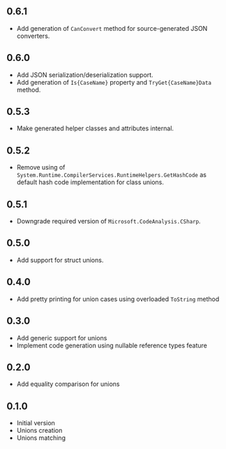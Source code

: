 0.6.1
------

- Add generation of `CanConvert` method for source-generated JSON converters.

0.6.0
------

- Add JSON serialization/deserialization support.
- Add generation of `Is{CaseName}` property and `TryGet{CaseName}Data` method.

0.5.3
------

- Make generated helper classes and attributes internal.

0.5.2
------

- Remove using of `System.Runtime.CompilerServices.RuntimeHelpers.GetHashCode` as default hash code implementation for class unions.

0.5.1
------

- Downgrade required version of `Microsoft.CodeAnalysis.CSharp`.

0.5.0
------

- Add support for struct unions.

0.4.0
------

- Add pretty printing for union cases using overloaded `ToString` method

0.3.0
------

- Add generic support for unions
- Implement code generation using nullable reference types feature

0.2.0
------

- Add equality comparison for unions

0.1.0
------

- Initial version
- Unions creation
- Unions matching
